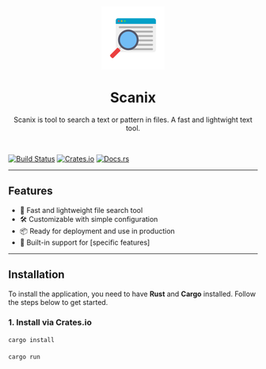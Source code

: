 <div align="center">
   <img align="center" width="128px" src="src/scanix.jpg" />
	<h1 align="center"><b>Scanix</b></h1>
	<p align="center">
		Scanix is tool to search a text or pattern in files. A fast and lightwight text tool.
  </p>
</div>

<br/>

[![Build Status](https://img.shields.io/github/actions/workflow/status/your-username/my-rust-app/ci.yml?branch=main)](https://github.com/your-username/my-rust-app/actions)
[![Crates.io](https://img.shields.io/crates/v/myrustapp.svg)](https://crates.io/crates/myrustapp)
[![Docs.rs](https://docs.rs/myrustapp/badge.svg)](https://docs.rs/myrustapp)

---

## Features

- 🚀 Fast and lightweight file search tool
- 🛠️ Customizable with simple configuration
- 📦 Ready for deployment and use in production
- 🧪 Built-in support for [specific features]

---

## Installation

To install the application, you need to have **Rust** and **Cargo** installed. Follow the steps below to get started.

### 1. Install via Crates.io

```bash
cargo install

cargo run
```
